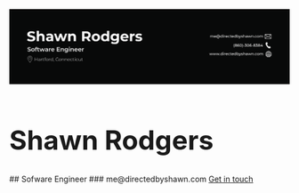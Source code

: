 <img src="namecard.png" />
<h1 style="font-size: 48px">Shawn Rodgers</h1>
## Sofware Engineer
### me@directedbyshawn.com
<a href="www.directedbyshawn.com/contact">Get in touch</a>
